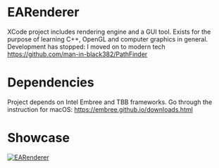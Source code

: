 # EARenderer

XCode project includes rendering engine and a GUI tool. Exists for the purpose of learning C++, OpenGL and computer graphics in general. Development has stopped: I moved on to modern tech https://github.com/man-in-black382/PathFinder

# Dependencies
Project depends on Intel Embree and TBB frameworks.
Go through the instruction for macOS: https://embree.github.io/downloads.html

# Showcase
[![EARenderer](http://img.youtube.com/vi/n0ktyKqq1UE/0.jpg)](http://www.youtube.com/watch?v=n0ktyKqq1UE)
